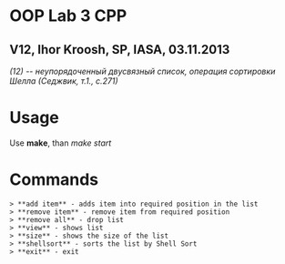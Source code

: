 # OOP Lab 3 CPP
## V12, Ihor Kroosh, SP, IASA, 03.11.2013

*(12) -- неупорядоченный двусвязный список, операция сортировки Шелла (Седжвик, т.1., с.271)*

# Usage
Use **make**, than *make start*

# Commands
	> **add item** - adds item into required position in the list
	> **remove item** - remove item from required position
	> **remove all** - drop list
	> **view** - shows list
	> **size** - shows the size of the list
	> **shellsort** - sorts the list by Shell Sort
	> **exit** - exit

